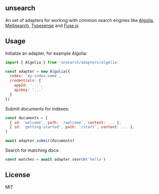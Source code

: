unsearch
-----------

An set of adapters for working with common search engines like [Algolia](https://algolia.com), [Meilisearch](meilisearch.com), [Typesense](https://typesense.org) and [Fuse.js](https://www.fusejs.io)

## Usage

Initialze an adapter, for example Algolia:

```javascript
import { Algolia } from 'unsearch/adapters/algolia'

const adapter = new Algolia({
  index: 'my-index-name',
  credentials: {
    appId: '...',
    apiKey: '...'
  }
})
```

Submit documents for indexes:

```javascript
const documents = [
  { id: 'welcome', path: '/welcome', content: ... },
  { id: 'getting-started', path: '/start', content: ... },
]

await adapter.submit(documents)
```

Search for matching docs:

```javascript
const matches = await adapter.search('hello')
```

## License

MIT
